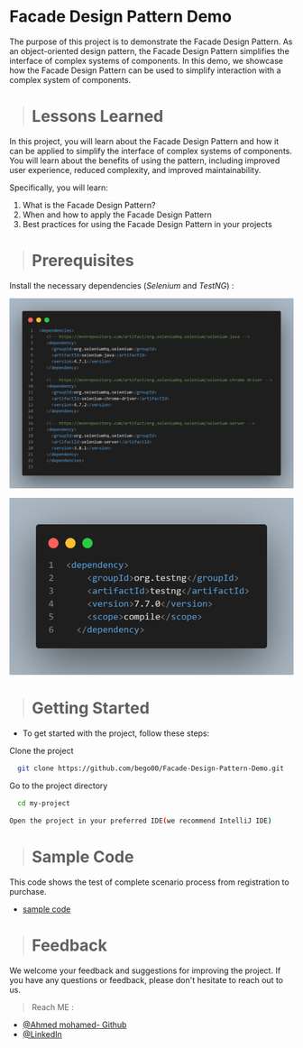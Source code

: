 # Facade Design Pattern Demo

The purpose of this project is to demonstrate the Facade Design Pattern. As an object-oriented design pattern, the Facade Design Pattern simplifies the interface of complex systems of components. In this demo, we showcase how the Facade Design Pattern can be used to simplify interaction with a complex system of components.

># Lessons Learned

In this project, you will learn about the Facade Design Pattern and how it can be applied to simplify the interface of complex systems of components. You will learn about the benefits of using the pattern, including improved user experience, reduced complexity, and improved maintainability.

Specifically, you will learn:

1) What is the Facade Design Pattern?
2) When and how to apply the Facade Design Pattern
3) Best practices for using the Facade Design Pattern in your projects

># Prerequisites

Install the necessary dependencies (*Selenium* and *TestNG*) :

![Selenium](Dependencies/selenium.jpg)

![TestNG](dependencies/testng.jpg)

># Getting Started

- To get started with the project, follow these steps:

Clone the project

```bash
  git clone https://github.com/bego00/Facade-Design-Pattern-Demo.git
```

Go to the project directory

```bash
  cd my-project
```

```bash
Open the project in your preferred IDE(we recommend IntelliJ IDE)
```

># Sample Code

This code shows the test of complete scenario process from registration to purchase.

- [sample code](Dependencies/sampleCode.jpg)

># Feedback

We welcome your feedback and suggestions for improving the project. If you have any questions or feedback, please don't hesitate to reach out to us.
>Reach ME :

- [@Ahmed mohamed- Github](https://github.com/bego00)
- [@LinkedIn](https://www.linkedin.com/in/ahmed2mohamed/)
